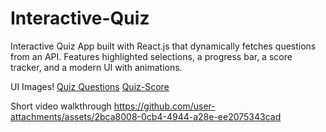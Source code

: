 # Interactive-Quiz
 Interactive Quiz App built with React.js that dynamically fetches questions from an API. Features highlighted selections, a progress bar, a score tracker, and a modern UI with animations.


UI Images!
[Quiz Questions](https://github.com/user-attachments/assets/fb3d672e-98ec-4f50-a050-ba05fe3f11f6)
[Quiz-Score](https://github.com/user-attachments/assets/7421190b-bead-4a85-8abc-d983d964bf9e)

Short video walkthrough
https://github.com/user-attachments/assets/2bca8008-0cb4-4944-a28e-ee2075343cad




